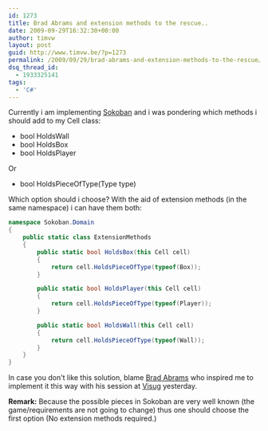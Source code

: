 ```yaml
---
id: 1273
title: Brad Abrams and extension methods to the rescue..
date: 2009-09-29T16:32:30+00:00
author: timvw
layout: post
guid: http://www.timvw.be/?p=1273
permalink: /2009/09/29/brad-abrams-and-extension-methods-to-the-rescue/
dsq_thread_id:
  - 1933325141
tags:
  - 'C#'
---
```

Currently i am implementing [Sokoban](http://en.wikipedia.org/wiki/Sokoban) and i was pondering which methods i should add to my Cell class:

  * bool HoldsWall
  * bool HoldsBox
  * bool HoldsPlayer

Or

  * bool HoldsPieceOfType(Type type)

Which option should i choose? With the aid of extension methods (in the same namespace) i can have them both:

```csharp
namespace Sokoban.Domain
{
	public static class ExtensionMethods
	{
		public static bool HoldsBox(this Cell cell)
		{
			return cell.HoldsPieceOfType(typeof(Box));
		}

		public static bool HoldsPlayer(this Cell cell)
		{
			return cell.HoldsPieceOfType(typeof(Player));
		}

		public static bool HoldsWall(this Cell cell)
		{
			return cell.HoldsPieceOfType(typeof(Wall));
		}
	}
}
```

In case you don't like this solution, blame [Brad Abrams](http://blogs.msdn.com/brada/) who inspired me to implement it this way with his session at [Visug](http://www.visug.be) yesterday.

**Remark:** Because the possible pieces in Sokoban are very well known (the game/requirements are not going to change) thus one should choose the first option (No extension methods required.)
